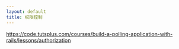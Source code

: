 ```yaml
---
layout: default
title: 权限控制
---
```


https://code.tutsplus.com/courses/build-a-polling-application-with-rails/lessons/authorization

